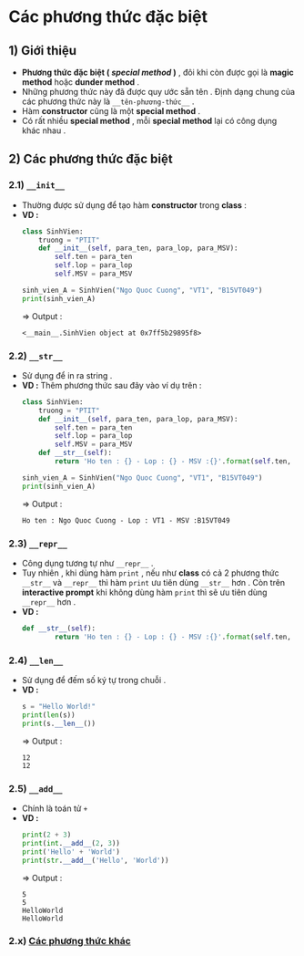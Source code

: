 # Các phương thức đặc biệt
## **1) Giới thiệu**
- **Phương thức đặc biệt ( *special method* )** , đôi khi còn được gọi là **magic method** hoặc **dunder method** .
- Những phương thức này đã được quy ước sẵn tên . Định dạng chung của các phương thức này là `__tên-phương-thức__` .
- Hàm **constructor** cũng là một **special method** .
- Có rất nhiều **special method** , mỗi **special method** lại có công dụng khác nhau .
## **2) Các phương thức đặc biệt**
### **2.1) `__init__`**
- Thường được sử dụng để tạo hàm **constructor** trong **class** :
- **VD :**
    ```py
    class SinhVien:
        truong = "PTIT"
        def __init__(self, para_ten, para_lop, para_MSV):
            self.ten = para_ten
            self.lop = para_lop
            self.MSV = para_MSV

    sinh_vien_A = SinhVien("Ngo Quoc Cuong", "VT1", "B15VT049")
    print(sinh_vien_A)
    ```
    => Output :
    ```
    <__main__.SinhVien object at 0x7ff5b29895f8>
    ```
### **2.2) `__str__`**
- Sử dụng để in ra string .
- **VD :** Thêm phương thức sau đây vào ví dụ trên :
    ```py
    class SinhVien:
        truong = "PTIT"
        def __init__(self, para_ten, para_lop, para_MSV):
            self.ten = para_ten
            self.lop = para_lop
            self.MSV = para_MSV
        def __str__(self):
            return 'Ho ten : {} - Lop : {} - MSV :{}'.format(self.ten, self.lop, self.MSV)

    sinh_vien_A = SinhVien("Ngo Quoc Cuong", "VT1", "B15VT049")
    print(sinh_vien_A)
    ```
    => Output :
    ```
    Ho ten : Ngo Quoc Cuong - Lop : VT1 - MSV :B15VT049
    ```
### **2.3) `__repr__`**
- Công dụng tương tự như `__repr__` .
- Tuy nhiên , khi dùng hàm `print` , nếu như **class** có cả 2 phương thức `__str__` và `__repr__` thì hàm `print` ưu tiên dùng `__str__` hơn . Còn trên **interactive prompt** khi không dùng hàm `print` thì sẽ ưu tiên dùng `__repr__` hơn .
- **VD :**
    ```py
    def __str__(self):
            return 'Ho ten : {} - Lop : {} - MSV :{}'.format(self.ten, self.lop, self.MSV)
    ```
### **2.4) `__len__`**
- Sử dụng để đếm số ký tự trong chuỗi .
- **VD :**
    ```py
    s = "Hello World!"
    print(len(s))
    print(s.__len__())
    ```
    => Output :
    ```
    12
    12
    ```
### **2.5) `__add__`**
- Chính là toán tử `+` 
- **VD :**
    ```py
    print(2 + 3)
    print(int.__add__(2, 3))
    print('Hello' + 'World')
    print(str.__add__('Hello', 'World'))
    ```
    => Output :
    ```
    5
    5
    HelloWorld
    HelloWorld
    ```
### **2.x**) [Các phương thức khác](https://docs.python.org/3/reference/datamodel.html#special-method-names)

